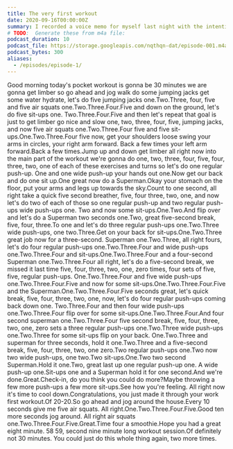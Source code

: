 ```yaml
---
title: The very first workout
date: 2020-09-16T00:00:00Z
summary: I recorded a voice memo for myself last night with the intention of working out this morning. It worked!
# TODO:  Generate these from m4a file:
podcast_duration: 10
podcast_file: https://storage.googleapis.com/nqthqn-dat/episode-001.m4a
podcast_bytes: 300
aliases:
  - /episodes/episode-1/
---
```


Good morning today's pocket workout is gonna be 30 minutes we are gonna get limber so go ahead and jog walk do some jumping jacks get some water hydrate, let's do five jumping jacks one.Two.Three, four, five and five air squats one.Two.Three.Four.Five and down on the ground, let's do five sit-ups one. Two.Three.Four.Five and then let's repeat that goal is just to get limber go nice and slow one, two, three, four, five, jumping jacks, and now five air squats one.Two.Three.Four five and five sit-ups.One.Two.Three.Four five now, get your shoulders loose swing your arms in circles, your right arm forward. Back a few times your left arm forward.Back a few times.Jump up and down get limber all right now into the main part of the workout we're gonna do one, two, three, four, five, four, three, two, one of each of these exercises and turns so let's do one regular push-up. One and one wide push-up your hands out one.Now get our back and do one sit up.One great now do a Superman.Okay your stomach on the floor, put your arms and legs up towards the sky.Count to one second, all right take a quick five second breather, five, four three, two, one, and now let's do two of each of those so one regular push-up and two regular push-ups wide push-ups one. Two and now some sit-ups.One.Two.And flip over and let's do a Superman two seconds one.Two, great five-second break, five, four, three.To one and let's do three regular push-ups one.Two.Three wide push-ups, one two.Three.Get on your back for sit-ups.One.Two.Three great job now for a three-second. Superman one.Two.Three, all right fours, let's do four regular push-ups one.Two.Three.Four and wide push-ups one.Two.Three.Four and sit-ups.One.Two.Three.Four and a four-second Superman one.Two.Three.Four all right, let's do a five-second break, we missed it last time five, four, three, two, one, zero times, four sets of five, five, regular push-ups. One.Two.Three.Four and five wide push-ups one.Two.Three.Four.Five and now for some sit-ups.One.Two.Three.Four.Five and the Superman.One.Two.Three.Four.Five seconds great, let's quick break, five, four, three, two, one, now, let's do four regular push-ups coming back down one. Two.Three.Four and then four wide push-ups one.Two.Three.Four flip over for some sit-ups.One.Two.Three.Four.And four second superman one.Two.Three.Four five second break, five, four, three, two, one, zero sets a three regular push-ups one.Two.Three wide push-ups one.Two.Three for some sit-ups flip on your back. One.Two.Three and superman for three seconds, hold it one.Two.Three and a five-second break, five, four, three, two, one zero.Two regular push-ups one.Two now two wide push-ups, one two.Two sit-ups.One.Two two second Superman.Hold it one.Two, great last up one regular push-up one. A wide push-up one.Sit-ups one and a Superman hold it for one second.And we're done.Great.Check-in, do you think you could do more?Maybe throwing a few more push-ups a few more sit-ups.See how you're feeling. All right now it's time to cool down.Congratulations, you just made it through your work first workout.Of 20-20.So go ahead and jog around the house.Every 10 seconds give me five air squats. All right.One.Two.Three.Four.Five.Good ten more seconds jog around. All right air squats one.Two.Three.Four.Five.Great.Time four a smoothie.Hope you had a great eight minute. 58 59, second nine minute long workout session.Of definitely not 30 minutes. You could just do this whole thing again, two more times.